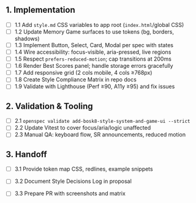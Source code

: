 ## 1. Implementation
- [ ] 1.1 Add `style.md` CSS variables to app root (`index.html`/global CSS)
- [ ] 1.2 Update Memory Game surfaces to use tokens (bg, borders, shadows)
- [ ] 1.3 Implement Button, Select, Card, Modal per spec with states
- [ ] 1.4 Wire accessibility: focus-visible, aria-pressed, live regions
- [ ] 1.5 Respect `prefers-reduced-motion`; cap transitions at 200ms
- [ ] 1.6 Render Best Scores panel; handle storage errors gracefully
- [ ] 1.7 Add responsive grid (2 cols mobile, 4 cols ≥768px)
- [ ] 1.8 Create Style Compliance Matrix in repo docs
- [ ] 1.9 Validate with Lighthouse (Perf ≥90, A11y ≥95) and fix issues

## 2. Validation & Tooling
- [ ] 2.1 `openspec validate add-bosk8-style-system-and-game-ui --strict`
- [ ] 2.2 Update Vitest to cover focus/aria/logic unaffected
- [ ] 2.3 Manual QA: keyboard flow, SR announcements, reduced motion

## 3. Handoff
- [ ] 3.1 Provide token map CSS, redlines, example snippets
- [ ] 3.2 Document Style Decisions Log in proposal
- [ ] 3.3 Prepare PR with screenshots and matrix


